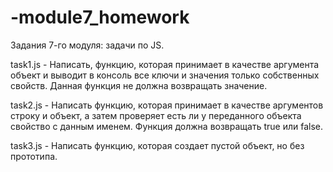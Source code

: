 # -module7_homework

Задания 7-го модуля: задачи по JS.

task1.js - Написать, функцию, которая принимает в качестве аргумента объект и выводит в консоль все ключи и значения только собственных свойств. 
           Данная функция не должна возвращать значение.

task2.js - Написать функцию, которая принимает в качестве аргументов строку и объект, а затем проверяет есть ли у переданного объекта свойство с данным именем. 
           Функция должна возвращать true или false.

task3.js - Написать функцию, которая создает пустой объект, но без прототипа.
